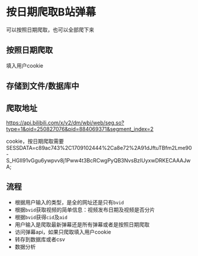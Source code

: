 # 按日期爬取B站弹幕

可以按照日期爬取，也可以全部爬下来

## 按照日期爬取

填入用户cookie

## 存储到文件/数据库中

## 爬取地址

https://api.bilibili.com/x/v2/dm/wbi/web/seg.so?type=1&oid=250827076&pid=884069371&segment_index=2

cookie，按日期爬取需要
SESSDATA=c89ac743%2C1709102444%2Ca8e72%2A91dJftuTBfm2Lme90-S_HGII91vGgu6ywpvv8j1Pww4t3BcRCwgPyQB3NvsBzIUyxwDRKECAAAJwA;

## 流程

- 根据用户输入的类型，是全的网址还是只有`bvid`
- 根据`bvid`获取视频的简单信息：视频发布日期及视频是否分片
- 根据`bvid`获得`cid`及`aid`
- 用户输入是爬取最新弹幕还是所有弹幕或者是按照日期爬取
- 访问弹幕api，如果只爬取填入用户cookie
- 转存到数据库或者csv
- 数据分析